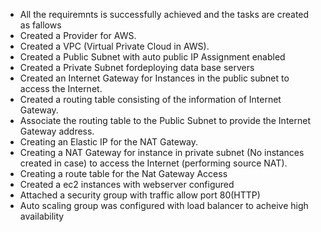 - All the requiremnts is successfully achieved and the tasks are created as fallows
-  Created a Provider for AWS.
- Created a VPC (Virtual Private Cloud in AWS).
- Created a Public Subnet with auto public IP Assignment enabled
- Created a Private Subnet fordeploying data base servers
- Created an Internet Gateway for Instances in the public subnet to access the Internet.
- Created a routing table consisting of the information of Internet Gateway.
- Associate the routing table to the Public Subnet to provide the Internet Gateway address.
- Creating an Elastic IP for the NAT Gateway.
- Creating a NAT Gateway for instance in private subnet (No instances created in case) to access the Internet (performing source NAT).
- Creating a route table for the Nat Gateway Access
- Created a ec2 instances with webserver configured 
- Attached a security group with traffic allow port 80(HTTP)
- Auto scaling group was configured with load balancer to acheive high availability
